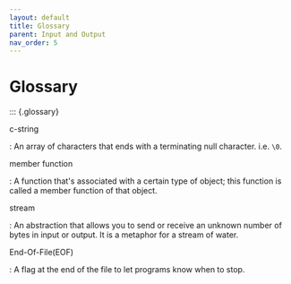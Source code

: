 ```yaml
---
layout: default
title: Glossary
parent: Input and Output
nav_order: 5
---
```


# Glossary

::: {.glossary}

c-string

:   An array of characters that ends with a terminating null character.
    i.e. `\0`.

member function

:   A function that\'s associated with a certain type of object; this
    function is called a member function of that object.

stream

:   An abstraction that allows you to send or receive an unknown number
    of bytes in input or output. It is a metaphor for a stream of water.

End-Of-File(EOF)

:   A flag at the end of the file to let programs know when to stop.

